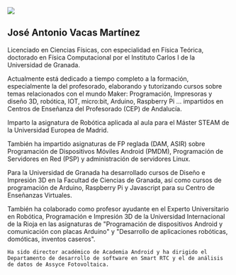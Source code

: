 ![](./javacasm_2023-transparent.png)
 
## José Antonio Vacas Martínez

Licenciado en Ciencias Físicas, con especialidad en Física Teórica, doctorado en Física Computacional por el Instituto Carlos I de la Universidad de Granada.  
  
Actualmente está dedicado a tiempo completo a la formación, especialmente la del profesorado, elaborando y tutorizando cursos sobre temas relacionados con el mundo Maker: Programación, Impresoras y diseño 3D, robótica, IOT, micro:bit, Arduino, Raspberry Pi ...  impartidos en Centros de Enseñanza del Profesorado (CEP) de Andalucía.

Imparto la asignatura de Robótica aplicada al aula para el Máster STEAM de la Universidad Europea de Madrid. 

También ha impartido asignaturas de FP reglada (DAM, ASIR) sobre Programación de Dispositivos Móviles Android (PMDM), Programación de Servidores en Red (PSP) y administración de servidores Linux.

Para la Universidad de Granada ha desarrollado  cursos de Diseño e Impresión 3D en la Facultad de Ciencias de Granada, así como  cursos de programación de Arduino, Raspberry Pi  y Javascript para su Centro de Enseñanzas Virtuales.  

También ha colaborado como profesor ayudante en el Experto Universitario en Robótica, Programación e Impresión 3D de la Universidad Internacional de la Rioja en las asignaturas de "Programación de dispositivos Android y comunicación con placas Arduino" y "Desarrollo de aplicaciones robóticas, domóticas, inventos caseros".  

	Ha sido director académico de Academia Android y ha dirigido el Departamento de desarrollo de software en Smart RTC y el de análisis de datos de Assyce Fotovoltaica. 
